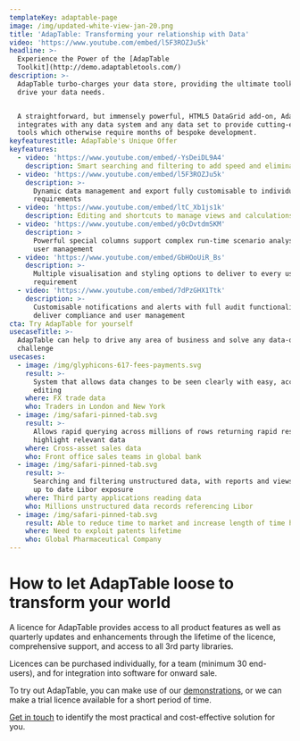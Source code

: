 ```yaml
---
templateKey: adaptable-page
image: /img/updated-white-view-jan-20.png
title: 'AdapTable: Transforming your relationship with Data'
video: 'https://www.youtube.com/embed/l5F3ROZJu5k'
headline: >-
  Experience the Power of the [AdapTable
  Toolkit](http://demo.adaptabletools.com/)
description: >-
  AdapTable turbo-charges your data store, providing the ultimate toolkit to
  drive your data needs.  


  A straightforward, but immensely powerful, HTML5 DataGrid add-on, AdapTable
  integrates with any data system and any data set to provide cutting-edge user
  tools which otherwise require months of bespoke development.
keyfeaturestitle: AdapTable's Unique Offer
keyfeatures:
  - video: 'https://www.youtube.com/embed/-YsDeiDL9A4'
    description: Smart searching and filtering to add speed and eliminate errors
  - video: 'https://www.youtube.com/embed/l5F3ROZJu5k'
    description: >-
      Dynamic data management and export fully customisable to individual
      requirements
  - video: 'https://www.youtube.com/embed/ltC_Xb1js1k'
    description: Editing and shortcuts to manage views and calculations effectively
  - video: 'https://www.youtube.com/embed/y0cDvtdmSKM'
    description: >
      Powerful special columns support complex run-time scenario analysis, and
      user management
  - video: 'https://www.youtube.com/embed/GbHOoUiR_Bs'
    description: >-
      Multiple visualisation and styling options to deliver to every user
      requirement
  - video: 'https://www.youtube.com/embed/7dPzGHX1Ttk'
    description: >-
      Customisable notifications and alerts with full audit functionality
      deliver compliance and user management
cta: Try AdapTable for yourself
usecaseTitle: >-
  AdapTable can help to drive any area of business and solve any data-driven
  challenge
usecases:
  - image: /img/glyphicons-617-fees-payments.svg
    result: >-
      System that allows data changes to be seen clearly with easy, accurate
      editing
    where: FX trade data
    who: Traders in London and New York
  - image: /img/safari-pinned-tab.svg
    result: >-
      Allows rapid querying across millions of rows returning rapid results to
      highlight relevant data
    where: Cross-asset sales data
    who: Front office sales teams in global bank
  - image: /img/safari-pinned-tab.svg
    result: >-
      Searching and filtering unstructured data, with reports and views to show
      up to date Libor exposure
    where: Third party applications reading data
    who: Millions unstructured data records referencing Libor
  - image: /img/safari-pinned-tab.svg
    result: Able to reduce time to market and increase length of time holding patent.
    where: Need to exploit patents lifetime
    who: Global Pharmaceutical Company
---
```


# How to let AdapTable loose to transform your world

A licence for AdapTable provides access to all product features as well as quarterly updates and enhancements through the lifetime of the licence, comprehensive support, and access to all 3rd party libraries.

Licences can be purchased individually, for a team (minimum 30 end-users), and for integration into software for onward sale.

To try out AdapTable, you can make use of our [demonstrations](https://demo.adaptabletools.com/), or we can make a trial licence available for a short period of time.

[Get in touch](mailto:sales@adaptabletools.com) to identify the most practical and cost-effective solution for you.

###

